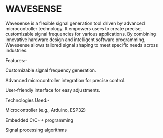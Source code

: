 # WAVESENSE
Wavesense is a flexible signal generation tool driven by advanced microcontroller technology. It empowers users to create precise, customizable signal frequencies for various applications. By combining innovative hardware design and intelligent software programming, Wavesense allows tailored signal shaping to meet specific needs across industries.

Features:-

Customizable signal frequency generation.

Advanced microcontroller integration for precise control.

User-friendly interface for easy adjustments.

Technologies Used:-

Microcontroller (e.g., Arduino, ESP32)

Embedded C/C++ programming

Signal processing algorithms
